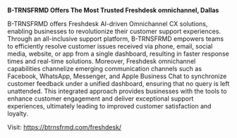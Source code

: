 **B-TRNSFRMD Offers The Most Trusted Freshdesk omnichannel, Dallas**

B-TRNSFRMD offers Freshdesk AI-driven Omnichannel CX solutions, enabling businesses to revolutionize their customer support experiences. Through an all-inclusive support platform, B-TRNSFRMD empowers teams to efficiently resolve customer issues received via phone, email, social media, website, or app from a single dashboard, resulting in faster response times and real-time solutions. Moreover, Freshdesk omnichannel capabilities channelize emerging communication channels such as Facebook, WhatsApp, Messenger, and Apple Business Chat to synchronize customer feedback under a unified dashboard, ensuring that no query is left unattended. This integrated approach provides businesses with the tools to enhance customer engagement and deliver exceptional support experiences, ultimately leading to improved customer satisfaction and loyalty.

Visit: https://btrnsfrmd.com/freshdesk/
